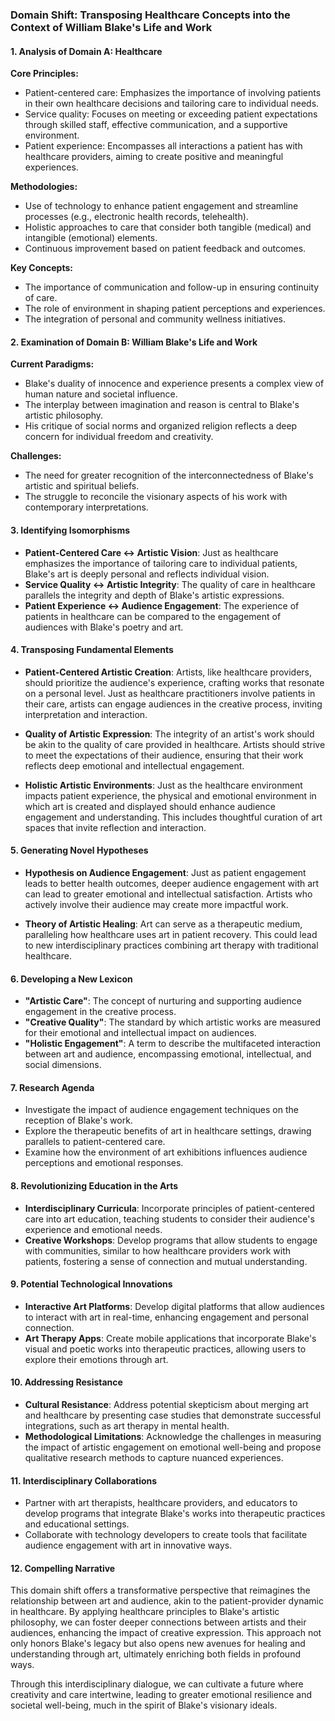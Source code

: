 ### Domain Shift: Transposing Healthcare Concepts into the Context of William Blake's Life and Work

#### 1. Analysis of Domain A: Healthcare
**Core Principles:**
- Patient-centered care: Emphasizes the importance of involving patients in their own healthcare decisions and tailoring care to individual needs.
- Service quality: Focuses on meeting or exceeding patient expectations through skilled staff, effective communication, and a supportive environment.
- Patient experience: Encompasses all interactions a patient has with healthcare providers, aiming to create positive and meaningful experiences.

**Methodologies:**
- Use of technology to enhance patient engagement and streamline processes (e.g., electronic health records, telehealth).
- Holistic approaches to care that consider both tangible (medical) and intangible (emotional) elements.
- Continuous improvement based on patient feedback and outcomes.

**Key Concepts:**
- The importance of communication and follow-up in ensuring continuity of care.
- The role of environment in shaping patient perceptions and experiences.
- The integration of personal and community wellness initiatives.

#### 2. Examination of Domain B: William Blake's Life and Work
**Current Paradigms:**
- Blake's duality of innocence and experience presents a complex view of human nature and societal influence.
- The interplay between imagination and reason is central to Blake's artistic philosophy.
- His critique of social norms and organized religion reflects a deep concern for individual freedom and creativity.

**Challenges:**
- The need for greater recognition of the interconnectedness of Blake's artistic and spiritual beliefs.
- The struggle to reconcile the visionary aspects of his work with contemporary interpretations.

#### 3. Identifying Isomorphisms
- **Patient-Centered Care ↔ Artistic Vision**: Just as healthcare emphasizes the importance of tailoring care to individual patients, Blake's art is deeply personal and reflects individual vision.
- **Service Quality ↔ Artistic Integrity**: The quality of care in healthcare parallels the integrity and depth of Blake's artistic expressions.
- **Patient Experience ↔ Audience Engagement**: The experience of patients in healthcare can be compared to the engagement of audiences with Blake's poetry and art.

#### 4. Transposing Fundamental Elements
- **Patient-Centered Artistic Creation**: Artists, like healthcare providers, should prioritize the audience's experience, crafting works that resonate on a personal level. Just as healthcare practitioners involve patients in their care, artists can engage audiences in the creative process, inviting interpretation and interaction.
  
- **Quality of Artistic Expression**: The integrity of an artist's work should be akin to the quality of care provided in healthcare. Artists should strive to meet the expectations of their audience, ensuring that their work reflects deep emotional and intellectual engagement.

- **Holistic Artistic Environments**: Just as the healthcare environment impacts patient experience, the physical and emotional environment in which art is created and displayed should enhance audience engagement and understanding. This includes thoughtful curation of art spaces that invite reflection and interaction.

#### 5. Generating Novel Hypotheses
- **Hypothesis on Audience Engagement**: Just as patient engagement leads to better health outcomes, deeper audience engagement with art can lead to greater emotional and intellectual satisfaction. Artists who actively involve their audience may create more impactful work.
  
- **Theory of Artistic Healing**: Art can serve as a therapeutic medium, paralleling how healthcare uses art in patient recovery. This could lead to new interdisciplinary practices combining art therapy with traditional healthcare.

#### 6. Developing a New Lexicon
- **"Artistic Care"**: The concept of nurturing and supporting audience engagement in the creative process.
- **"Creative Quality"**: The standard by which artistic works are measured for their emotional and intellectual impact on audiences.
- **"Holistic Engagement"**: A term to describe the multifaceted interaction between art and audience, encompassing emotional, intellectual, and social dimensions.

#### 7. Research Agenda
- Investigate the impact of audience engagement techniques on the reception of Blake's work.
- Explore the therapeutic benefits of art in healthcare settings, drawing parallels to patient-centered care.
- Examine how the environment of art exhibitions influences audience perceptions and emotional responses.

#### 8. Revolutionizing Education in the Arts
- **Interdisciplinary Curricula**: Incorporate principles of patient-centered care into art education, teaching students to consider their audience's experience and emotional needs.
- **Creative Workshops**: Develop programs that allow students to engage with communities, similar to how healthcare providers work with patients, fostering a sense of connection and mutual understanding.

#### 9. Potential Technological Innovations
- **Interactive Art Platforms**: Develop digital platforms that allow audiences to interact with art in real-time, enhancing engagement and personal connection.
- **Art Therapy Apps**: Create mobile applications that incorporate Blake's visual and poetic works into therapeutic practices, allowing users to explore their emotions through art.

#### 10. Addressing Resistance
- **Cultural Resistance**: Address potential skepticism about merging art and healthcare by presenting case studies that demonstrate successful integrations, such as art therapy in mental health.
- **Methodological Limitations**: Acknowledge the challenges in measuring the impact of artistic engagement on emotional well-being and propose qualitative research methods to capture nuanced experiences.

#### 11. Interdisciplinary Collaborations
- Partner with art therapists, healthcare providers, and educators to develop programs that integrate Blake's works into therapeutic practices and educational settings.
- Collaborate with technology developers to create tools that facilitate audience engagement with art in innovative ways.

#### 12. Compelling Narrative
This domain shift offers a transformative perspective that reimagines the relationship between art and audience, akin to the patient-provider dynamic in healthcare. By applying healthcare principles to Blake's artistic philosophy, we can foster deeper connections between artists and their audiences, enhancing the impact of creative expression. This approach not only honors Blake's legacy but also opens new avenues for healing and understanding through art, ultimately enriching both fields in profound ways. 

Through this interdisciplinary dialogue, we can cultivate a future where creativity and care intertwine, leading to greater emotional resilience and societal well-being, much in the spirit of Blake's visionary ideals.